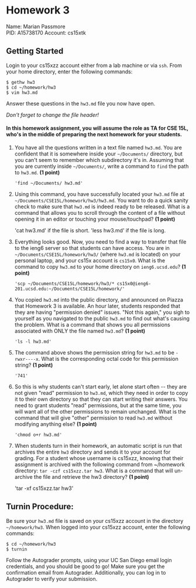
# Homework 3

Name: Marian Passmore  
PID: A15738170
Account: cs15xtk  

## Getting Started

Login to your cs15xzz account either from a lab machine or via `ssh`. From your
home directory, enter the following commands:

```
$ gethw hw3
$ cd ~/homework/hw3
$ vim hw3.md
```

Answer these questions in the `hw3.md` file you now have open.

_Don't forget to change the file header!_

#### In this homework assignment, you will assume the role as TA for CSE 15L, who's in the middle of preparing the next homework for your students.

1.  You have all the questions written in a text file named `hw3.md`. You are
confident that it is somewhere inside your `~/Documents/` directory, but you
can't seem to remember which subdirectory it's in. Assuming that you are
currently inside `~/Documents/`, write a command to `find` the path to
`hw3.md`. **(1 point)**

        'find ~/Documents/ hw3.md'

2.  Using this command, you have successfully located your `hw3.md` file at
`~/Documents/CSE15L/homework/hw3/hw3.md`. You want to do a quick sanity check
to make sure that `hw3.md` is indeed ready to be released. What is a command
that allows you to scroll through the content of a file without opening it in
an editor or touching your mouse/touchpad? **(1 point)**

       'cat hw3.md' if the file is short. 'less hw3.md' if the file is long.

3.  Everything looks good. Now, you need to find a way to transfer that file to
the ieng6 server so that students can have access. You are in
`~/Documents/CSE15L/homework/hw3/` (where `hw3.md` is located) on your
personal laptop, and your cs15x account is `cs15x0`. What is the command to
copy `hw3.md` to your home directory on `ieng6.ucsd.edu`? **(1 point)**

        'scp ~/Documents/CSE15L/homework/hw3/* cs15x0@ieng6-201.ucsd.edu:~/Documents/CSE15L/homework/'

4.  You copied `hw3.md` into the public directory, and announced on Piazza
that Homework 3 is available. An hour later, students responded that they are
having "permission denied" issues. "Not this again," you sigh to yourself as
you navigated to the public `hw3.md` to find out what's causing the problem.
What is a command that shows you all permissions associated with ONLY the file
named `hw3.md`? **(1 point)**

        'ls -l hw3.md'

5.  The command above shows the permission string for `hw3.md` to be
`-rwxr----x`. What is the corresponding octal code for this permission string?
**(1 point)**

        '741'

6.  So this is why students can't start early, let alone start often -- they
are not given "read" permission to `hw3.md`, which they need in order to copy
it to their own directory so that they can start writing their answers. You
need to grant students "read" permissions, but at the same time, you will want
all of the other permissions to remain unchanged. What is the command that will
give "other" permission to read `hw3.md` without modifying anything else?
**(1 point)**

        'chmod o+r hw3.md'

7.  When students turn in their homework, an automatic script is run that
archives the entire `hw3` directory and sends it to your account for grading.
For a student whose username is cs15xzz, knowing that their assignment is
archived with the following command from ~/homework directory:
`tar -czf cs15xzz.tar hw3`. What is a command that will un-archive the file and
retrieve the hw3 directory? **(1 point)**
 
       'tar -xf cs15xzz.tar hw3' 

## Turnin Procedure:
Be sure your `hw3.md` file is saved on your cs15xzz account in the directory
`~/homework/hw3`. When logged into your cs15xzz account, enter the following
commands:
```
$ cd ~/homework/hw3
$ turnin
```
Follow the Autograder prompts, using your UC San Diego email login credentials,
and you should be good to go! Make sure you get the confirmation email from
Autograder. Additionally, you can log in to Autograder to verify your submission.
